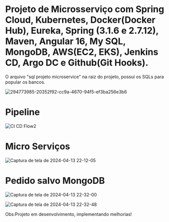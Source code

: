 # Projeto de Microsserviço com Spring Cloud, Kubernetes, Docker(Docker Hub), Eureka, Spring (3.1.6 e 2.7.12), Maven, Angular 16, My SQL, MongoDB, AWS(EC2, EKS), Jenkins CD, Argo DC e Github(Git Hooks).

O arquivo "sql projeto microservice" na raiz do projeto, possui os SQLs para popular os bancos.

![294773985-20352f92-cc9a-4670-94f5-ef3ba256e3b6](https://github.com/denishpcinfo/microsservico-spring-angular-aws-kubernetes-mysql-mongo/assets/17712719/6a96ddf8-ccbb-40ea-9a02-566154ab3d9e)


# Pipeline

![CI CD Flow2](https://github.com/denishpcinfo/microsservico-spring-angular-aws-kubernetes-mysql-mongo/assets/17712719/fc9d43b0-950c-4ddb-b112-0d5549aace56)


# Micro Serviços
![Captura de tela de 2024-04-13 22-12-05](https://github.com/denishpcinfo/microsservico-spring-angular-aws-kubernetes-mysql-mongo/assets/17712719/d2087371-a3be-45f3-a3af-438ceaa4ed18)

# Pedido salvo MongoDB
![Captura de tela de 2024-04-13 22-32-00](https://github.com/denishpcinfo/microsservico-spring-angular-aws-kubernetes-mysql-mongo/assets/17712719/b52c5f62-ed83-4f2f-80d4-849fb5026cc6)

![Captura de tela de 2024-04-13 22-32-48](https://github.com/denishpcinfo/microsservico-spring-angular-aws-kubernetes-mysql-mongo/assets/17712719/0d02d4c7-6904-4ad5-9a15-d50f9f20b1ec)


Obs:Projeto em desenvolvimento, implementando melhorias!
